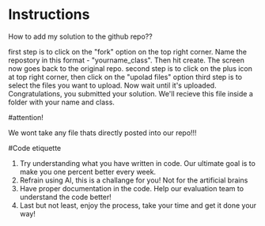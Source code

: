 # Instructions

How to add my solution to the github repo??

first step is to click on the "fork" option on the top right corner. Name the repostory in this format - "yourname_class". Then hit create. The screen now goes back to the original repo. 
second step is to click on the plus icon at top right corner, then click on the "upolad files" option
third step is to select the files you want to upload. Now wait until it's uploaded. Congratulations, you submitted your solution. 
We'll recieve this file inside a folder with your name and class.

#attention!

We wont take any file thats directly posted into our repo!!!

#Code etiquette 

1) Try understanding what you have
written in code.
Our ultimate goal is to make you one
percent better every week.
2) Refrain using AI, this is a challange for you!
Not for the artificial brains
3) Have proper documentation in the code. Help our evaluation team to understand the code better!
4) Last but not least, enjoy the process, take your time and get it done your way!
